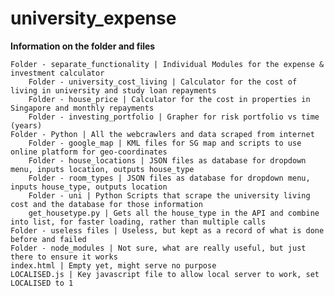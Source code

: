 # university_expense


<b>Information on the folder and files </b>


    Folder - separate_functionality | Individual Modules for the expense & investment calculator
        Folder - university_cost_living | Calculator for the cost of living in university and study loan repayments
        Folder - house_price | Calculator for the cost in properties in Singapore and monthly repayments
        Folder - investing_portfolio | Grapher for risk portfolio vs time (years)
    Folder - Python | All the webcrawlers and data scraped from internet
        Folder - google_map | KML files for SG map and scripts to use online platform for geo-coordinates
        Folder - house_locations | JSON files as database for dropdown menu, inputs location, outputs house_type
        Folder - room_types | JSON files as database for dropdown menu, inputs house_type, outputs location
        Folder - uni | Python Scripts that scrape the university living cost and the database for those information
        get_housetype.py | Gets all the house_type in the API and combine into list, for faster loading, rather than multiple calls
    Folder - useless files | Useless, but kept as a record of what is done before and failed
    Folder - node_modules | Not sure, what are really useful, but just there to ensure it works
    index.html | Empty yet, might serve no purpose
    LOCALISED.js | Key javascript file to allow local server to work, set LOCALISED to 1


